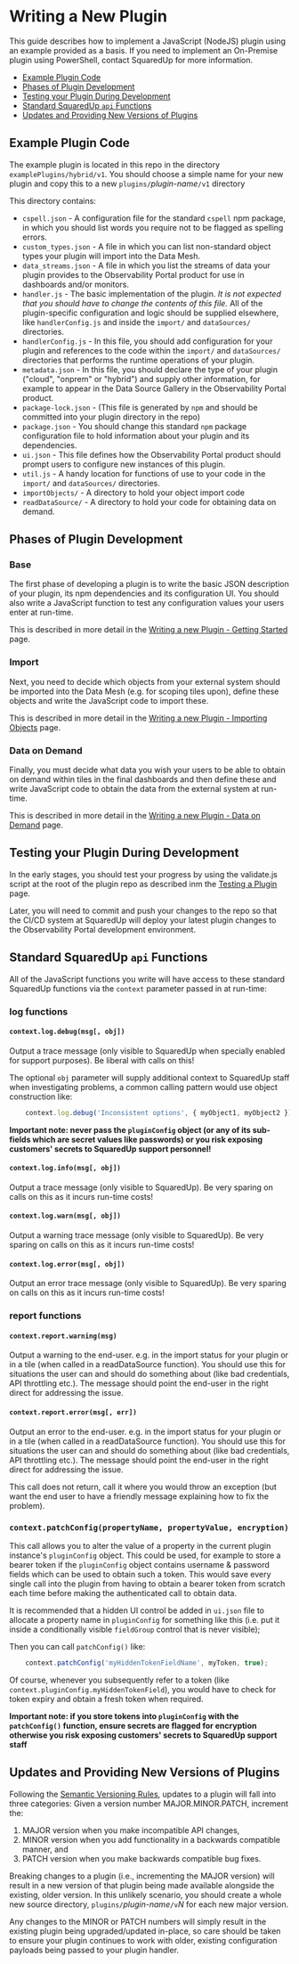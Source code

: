 # Writing a New Plugin

This guide describes how to implement a JavaScript (NodeJS) plugin using an example provided as a basis. If you need to implement an On-Premise plugin using PowerShell, contact SquaredUp for more information.

- [Example Plugin Code](#example-plugin-code)
- [Phases of Plugin Development](#phases-of-plugin-development)
- [Testing your Plugin During Development](#testing-your-plugin-during-development)
- [Standard SquaredUp `api` Functions](#standard-squaredup-api-functions)
- [Updates and Providing New Versions of Plugins](#updates-and-providing-new-versions-of-plugins)

## Example Plugin Code

The example plugin is located in this repo in the directory `examplePlugins/hybrid/v1`. You should choose a simple name for your new plugin and copy this to a new `plugins/`_plugin-name_`/v1` directory

This directory contains:

- `cspell.json` - A configuration file for the standard `cspell` npm package, in which you should list words you require not to be flagged as spelling errors.
- `custom_types.json` - A file in which you can list non-standard object types your plugin will import into the Data Mesh.
- `data_streams.json` - A file in which you list the streams of data your plugin provides to the Observability Portal product for use in dashboards and/or monitors.
- `handler.js` - The basic implementation of the plugin. _It is not expected that you should have to change the contents of this file._ All of the plugin-specific configuration and logic should be supplied elsewhere, like `handlerConfig.js` and inside the `import/` and `dataSources/` directories.
- `handlerConfig.js` - In this file, you should add configuration for your plugin and references to the code within the `import/` and `dataSources/` directories that performs the runtime operations of your plugin.
- `metadata.json` - In this file, you should declare the type of your plugin ("cloud", "onprem" or "hybrid") and supply other information, for example to appear in the Data Source Gallery in the Observability Portal product.
- `package-lock.json` - (This file is generated by `npm` and should be committed into your plugin directory in the repo)
- `package.json` - You should change this standard `npm` package configuration file to hold information about your plugin and its dependencies.
- `ui.json` - This file defines how the Observability Portal product should prompt users to configure new instances of this plugin.
- `util.js` - A handy location for functions of use to your code in the `import/` and `dataSources/` directories.
- `importObjects/` - A directory to hold your object import code
- `readDataSource/` - A directory to hold your code for obtaining data on demand.

## Phases of Plugin Development

### Base

The first phase of developing a plugin is to write the basic JSON description of your plugin, its npm dependencies and its configuration UI. You should also write a JavaScript function to test any configuration values your users enter at run-time.

This is described in more detail in the [Writing a new Plugin - Getting Started](./newPluginBase.md) page.

### Import

Next, you need to decide which objects from your external system should be imported into the Data Mesh (e.g. for scoping tiles upon), define these objects and write the JavaScript code to import these.

This is described in more detail in the [Writing a new Plugin - Importing Objects](./newPluginImport.md) page.

### Data on Demand

Finally, you must decide what data you wish your users to be able to obtain on demand within tiles in the final dashboards and then define these and write JavaScript code to obtain the data from the external system at run-time.

This is described in more detail in the [Writing a new Plugin - Data on Demand](./newPluginDataOnDemand.md) page.

## Testing your Plugin During Development

In the early stages, you should test your progress by using the validate.js script at the root of the plugin repo as described inm the [Testing a Plugin](./testingAPlugin.md) page.

Later, you will need to commit and push your changes to the repo so that the CI/CD system at SquaredUp will deploy your latest plugin changes to the Observability Portal development environment.

## Standard SquaredUp `api` Functions

All of the JavaScript functions you write will have access to these standard SquaredUp functions via the `context` parameter passed in at run-time:

### log functions
#### `context.log.debug(msg[, obj])`

Output a trace message (only visible to SquaredUp when specially enabled for support purposes). Be liberal with calls on this!

The optional `obj` parameter will supply additional context to SquaredUp staff when investigating problems, a common calling pattern would use object construction like:
```js
    context.log.debug('Inconsistent options', { myObject1, myObject2 })
```

**Important note: never pass the `pluginConfig` object (or any of its sub-fields which are secret values like passwords) or you risk exposing customers' secrets to SquaredUp support personnel!**

#### `context.log.info(msg[, obj])`

Output a trace message (only visible to SquaredUp). Be very sparing on calls on this as it incurs run-time costs!

#### `context.log.warn(msg[, obj])`

Output a warning trace message (only visible to SquaredUp). Be very sparing on calls on this as it incurs run-time costs!

#### `context.log.error(msg[, obj])`

Output an error trace message (only visible to SquaredUp). Be very sparing on calls on this as it incurs run-time costs!

### report functions

#### `context.report.warning(msg)`

Output a warning to the end-user. e.g. in the import status for your plugin or in a tile (when called in a readDataSource function). You should use this for situations the user can and should do something about (like bad credentials, API throttling  etc.). The message should point the end-user in the right direct for addressing the issue.

#### `context.report.error(msg[, err])`

Output an error to the end-user. e.g. in the import status for your plugin or in a tile (when called in a readDataSource function). You should use this for situations the user can and should do something about (like bad credentials, API throttling  etc.). The message should point the end-user in the right direct for addressing the issue.

This call does not return, call it where you would throw an exception (but want the end user to have a friendly message explaining how to fix the problem).

### `context.patchConfig(propertyName, propertyValue, encryption)`

This call allows you to alter the value of a property in the current plugin instance's `pluginConfig` object. This could be used, for example to store a bearer token if the `pluginConfig` object contains username & password fields which can be used to obtain such a token. This would save every single call into the plugin from having to obtain a bearer token from scratch each time before making the authenticated call to obtain data.

It is recommended that a hidden UI control be added in `ui.json` file to allocate a property name in `pluginConfig` for something like this (i.e. put it inside a conditionally visible `fieldGroup` control that is never visible);

Then you can call `patchConfig()` like:
```js
    context.patchConfig('myHiddenTokenFieldName', myToken, true);
```

Of course, whenever you subsequently refer to a token (like `context.pluginConfig.myHiddenTokenField`), you would have to check for token expiry and obtain a fresh token when required.

**Important note: if you store tokens into `pluginConfig` with the `patchConfig()` function, ensure secrets are flagged for encryption otherwise you risk exposing customers' secrets to SquaredUp support staff**

## Updates and Providing New Versions of Plugins

Following the [Semantic Versioning Rules](https://semver.org/), updates to a plugin will fall into three categories:
Given a version number MAJOR.MINOR.PATCH, increment the:

1. MAJOR version when you make incompatible API changes,
2. MINOR version when you add functionality in a backwards compatible manner, and
3. PATCH version when you make backwards compatible bug fixes.

Breaking changes to a plugin (i.e., incrementing the MAJOR version) will result in a new version of that plugin being made available alongside the existing, older version. In this unlikely scenario, you should create a whole new source directory, `plugins/`_plugin-name_`/v`_N_ for each new major version.

Any changes to the MINOR or PATCH numbers will simply result in the existing plugin being upgraded/updated in-place, so care should be taken to ensure your plugin continues to work with older, existing configuration payloads being passed to your plugin handler.